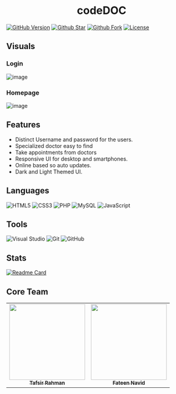 <h1 align="center">codeDOC</h1>
<p align="center">

   [![GitHub Version](https://img.shields.io/github/release/Sheikh-Tafsir/codeDOC.svg?style=for-the-badge)](https://github.com/Sheikh-Tafsir/codeDOC/releases) 
   [![Github Star](https://img.shields.io/github/stars/Sheikh-Tafsir/codeDOC.svg?style=for-the-badge)](https://github.com/Sheikh-Tafsir/codeDOC/stargazers) 
   [![Github Fork](https://img.shields.io/github/forks/Sheikh-Tafsir/codeDOC.svg?style=for-the-badge)](https://github.com/Sheikh-Tafsir/codeDOC/network/members) 
   [![License](https://img.shields.io/badge/license-hippocratic%20license-orange.svg?longCache=true&style=for-the-badge)](https://github.com/Sheikh-Tafsir/codeDOC/blob/main/LICENSE)
</p>

## Visuals

### Login
![image](https://user-images.githubusercontent.com/83116065/199513574-2136f567-b985-4df9-81e5-49ef29141fb2.png)

### Homepage
![image](https://user-images.githubusercontent.com/83116065/199514289-32c19e8f-3b6a-4cfe-a874-eead07572294.png)


## Features
- Distinct Username and password for the users.
- Specialized doctor easy to find
- Take appointments from doctors 
- Responsive UI for desktop and smartphones.
- Online based so auto updates.
- Dark and Light Themed UI.

## Languages
![HTML5](https://img.shields.io/badge/html5-%23E34F26.svg?style=for-the-badge&logo=html5&logoColor=white)
![CSS3](https://img.shields.io/badge/css3-%231572B6.svg?style=for-the-badge&logo=css3&logoColor=white)
![PHP](https://img.shields.io/badge/php-%23777BB4.svg?style=for-the-badge&logo=php&logoColor=white)
![MySQL](https://img.shields.io/badge/mysql-%2300f.svg?style=for-the-badge&logo=mysql&logoColor=white)
![JavaScript](https://img.shields.io/badge/javascript-%23323330.svg?style=for-the-badge&logo=javascript&logoColor=%23F7DF1E)
  

## Tools
![Visual Studio](https://img.shields.io/badge/Visual%20Studio-5C2D91.svg?style=for-the-badge&logo=visual-studio&logoColor=white)
![Git](https://img.shields.io/badge/git-%23F05033.svg?style=for-the-badge&logo=git&logoColor=white)
![GitHub](https://img.shields.io/badge/github-%23121011.svg?style=for-the-badge&logo=github&logoColor=white)

## Stats
[![Readme Card](https://github-readme-stats.vercel.app/api/pin/?username=Sheikh-Tafsir&theme=radical&repo=codeDOC)](https://github.com/anuraghazra/github-readme-stats)


## Core Team
<table>
    <tr>
      <td align="center">
        <a href="https://github.com/Sheikh-Tafsir">
            <img src="https://avatars.githubusercontent.com/u/83116065?v=4" width="200px;" alt=""/>
            <br />
            <sub><b>Tafsir Rahman</b></sub>
        </a>
      </td>
      <td align="center">
        <a href="https://github.com/fateennavid-cse19">
            <img src="https://avatars.githubusercontent.com/u/84742960?v=4" width="200px;" alt=""/>
            <br />
            <sub><b>Fateen Navid</b></sub>
        </a>
      </td>
    </tr>
</table>
